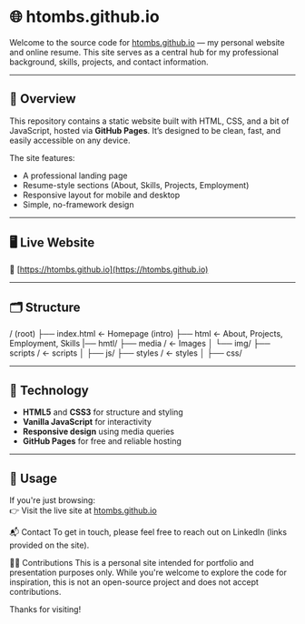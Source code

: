 # 🌐 htombs.github.io

Welcome to the source code for [htombs.github.io](https://htombs.github.io) — my personal website and online resume. This site serves as a central hub for my professional background, skills, projects, and contact information.

---

## 🧭 Overview

This repository contains a static website built with HTML, CSS, and a bit of JavaScript, hosted via **GitHub Pages**. It’s designed to be clean, fast, and easily accessible on any device.

The site features:

- A professional landing page
- Resume-style sections (About, Skills, Projects, Employment)
- Responsive layout for mobile and desktop
- Simple, no-framework design

---

## 🖥️ Live Website

📍 [https://htombs.github.io](https://htombs.github.io)

---

## 🗂️ Structure

/ (root)
├── index.html ← Homepage (intro)
├── html ← About, Projects, Employment, Skills
  |── hmtl/
├── media / ← Images
│ └── img/
├── scripts / ← scripts
│ ├── js/
├── styles / ← styles
│ ├── css/

---

## 🚀 Technology

- **HTML5** and **CSS3** for structure and styling
- **Vanilla JavaScript** for interactivity
- **Responsive design** using media queries
- **GitHub Pages** for free and reliable hosting

---

## 📄 Usage

If you're just browsing:  
👉 Visit the live site at [htombs.github.io](https://htombs.github.io)

📬 Contact
To get in touch, please feel free to reach out on LinkedIn (links provided on the site).

🙅‍♂️ Contributions
This is a personal site intended for portfolio and presentation purposes only. While you're welcome to explore the code for inspiration, this is not an open-source project and does not accept contributions.

Thanks for visiting!